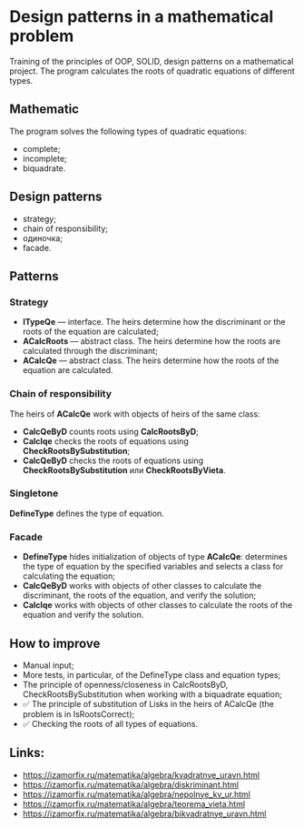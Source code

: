 # Design patterns in a mathematical problem
Training of the principles of OOP, SOLID, design patterns on a mathematical project. The program calculates the roots of quadratic equations of different types.

## Mathematic
The program solves the following types of quadratic equations:
- complete;
- incomplete;
- biquadrate.

## Design patterns
- strategy;
- chain of responsibility;
- одиночка;
- facade.

## Patterns
### Strategy 
- **ITypeQe**    — interface. The heirs determine how the discriminant or the roots of the equation are calculated;
- **ACalcRoots** — abstract class. The heirs determine how the roots are calculated through the discriminant;
- **ACalcQe**    — abstract class. The heirs determine how the roots of the equation are calculated. 

### Chain of responsibility
The heirs of **ACalcQe** work with objects of heirs of the same class:
- **CalcQeByD** counts roots using **CalcRootsByD**; 
- **CalcIqe**   checks the roots of equations using **CheckRootsBySubstitution**;
- **CalcQeByD** checks the roots of equations using **CheckRootsBySubstitution** или **CheckRootsByVieta**.

### Singletone
**DefineType** defines the type of equation.

### Facade
- **DefineType** hides initialization of objects of type **ACalcQe**: determines the type of equation by the specified variables and selects a class for calculating the equation;
- **CalcQeByD**  works with objects of other classes to calculate the discriminant, the roots of the equation, and verify the solution;  
- **CalcIqe**    works with objects of other classes to calculate the roots of the equation and verify the solution.

## How to improve
- Manual input;
- More tests, in particular, of the DefineType class and equation types;
- The principle of openness/closeness in CalcRootsByD, CheckRootsBySubstitution when working with a biquadrate equation;
- ✅ The principle of substitution of Lisks in the heirs of ACalcQe (the problem is in IsRootsCorrect);
- ✅ Checking the roots of all types of equations.

## Links:
- https://izamorfix.ru/matematika/algebra/kvadratnye_uravn.html
- https://izamorfix.ru/matematika/algebra/diskriminant.html
- https://izamorfix.ru/matematika/algebra/nepolnye_kv_ur.html
- https://izamorfix.ru/matematika/algebra/teorema_vieta.html
- https://izamorfix.ru/matematika/algebra/bikvadratnye_uravn.html
